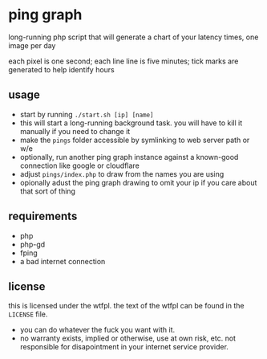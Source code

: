 # ping graph

long-running php script that will generate a chart of your latency times, one image per day

each pixel is one second; each line line is five minutes; tick marks are generated to help
identify hours


## usage

* start by running `./start.sh [ip] [name]`
* this will start a long-running background task. you will have to kill it manually if you need to change it
* make the `pings` folder accessible by symlinking to web server path or w/e
* optionally, run another ping graph instance against a known-good connection like google or cloudflare
* adjust `pings/index.php` to draw from the names you are using
* opionally adust the ping graph drawing to omit your ip if you care about that sort of thing

## requirements

* php
* php-gd
* fping
* a bad internet connection


## license

this is licensed under the wtfpl. the text of the wtfpl can be found in the `LICENSE` file.

* you can do whatever the fuck you want with it.
* no warranty exists, implied or otherwise, use at own risk, etc. not responsible for disapointment in your internet 
service provider.
